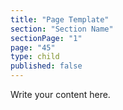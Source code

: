 ```yaml
---
title: "Page Template"
section: "Section Name"
sectionPage: "1"
page: "45"
type: child
published: false
---
```


Write your content here.
